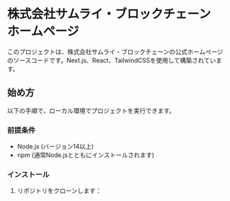 # 株式会社サムライ・ブロックチェーン ホームページ

このプロジェクトは、株式会社サムライ・ブロックチェーンの公式ホームページのソースコードです。Next.js、React、TailwindCSSを使用して構築されています。

## 始め方

以下の手順で、ローカル環境でプロジェクトを実行できます。

### 前提条件

- Node.js (バージョン14以上)
- npm (通常Node.jsとともにインストールされます)

### インストール

1. リポジトリをクローンします：


